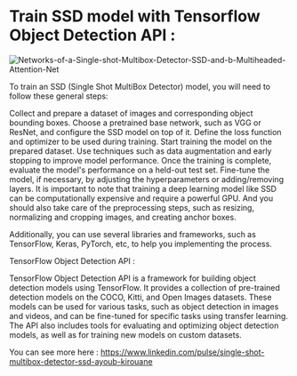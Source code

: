# Train SSD model with Tensorflow Object Detection API : 

![Networks-of-a-Single-shot-Multibox-Detector-SSD-and-b-Multiheaded-Attention-Net](https://user-images.githubusercontent.com/99510125/216768756-f3cfe3d3-6f44-449b-b555-ac7a22563ba8.png)

To train an SSD (Single Shot MultiBox Detector) model, you will need to follow these general steps:

Collect and prepare a dataset of images and corresponding object bounding boxes.
Choose a pretrained base network, such as VGG or ResNet, and configure the SSD model on top of it.
Define the loss function and optimizer to be used during training.
Start training the model on the prepared dataset.
Use techniques such as data augmentation and early stopping to improve model performance.
Once the training is complete, evaluate the model's performance on a held-out test set.
Fine-tune the model, if necessary, by adjusting the hyperparameters or adding/removing layers.
It is important to note that training a deep learning model like SSD can be computationally expensive and require a powerful GPU.
And you should also take care of the preprocessing steps, such as resizing, normalizing and cropping images, and creating anchor boxes.

Additionally, you can use several libraries and frameworks, such as TensorFlow, Keras, PyTorch, etc, to help you implementing the process.


TensorFlow Object Detection API : 

TensorFlow Object Detection API is a framework for building object detection models using TensorFlow. It provides a collection of pre-trained detection models on the COCO, Kitti, and Open Images datasets. These models can be used for various tasks, such as object detection in images and videos, and can be fine-tuned for specific tasks using transfer learning. The API also includes tools for evaluating and optimizing object detection models, as well as for training new models on custom datasets.

You can see more here : https://www.linkedin.com/pulse/single-shot-multibox-detector-ssd-ayoub-kirouane


